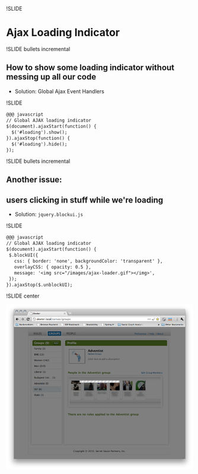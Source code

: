 !SLIDE
# Ajax Loading Indicator

!SLIDE bullets incremental
## How to show some loading indicator without messing up all our code

* Solution: Global Ajax Event Handlers

!SLIDE

    @@@ javascript
    // Global AJAX loading indicator
    $(document).ajaxStart(function() {
      $('#loading').show();
    }).ajaxStop(function() {
      $('#loading').hide();
    });

!SLIDE bullets incremental
## Another issue:
## users clicking in stuff while we're loading

* Solution: `jquery.blockui.js`

!SLIDE

    @@@ javascript
    // Global AJAX loading indicator
    $(document).ajaxStart(function() {
     $.blockUI({
       css: { border: 'none', backgroundColor: 'transparent' },
       overlayCSS: { opacity: 0.5 },
       message: '<img src="/images/ajax-loader.gif"></img>',
     });
    }).ajaxStop($.unblockUI);

!SLIDE center

![Block UI screenshot](blockui.png)
